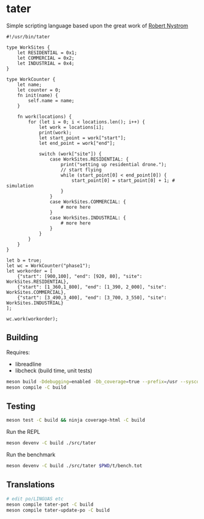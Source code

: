 # tater

Simple scripting language based upon the great work of [Robert Nystrom](https://craftinginterpreters.com/)

```tater
#!/usr/bin/tater

type WorkSites {
    let RESIDENTIAL = 0x1;
    let COMMERCIAL = 0x2;
    let INDUSTRIAL = 0x4;
}

type WorkCounter {
    let name;
    let counter = 0;
    fn init(name) {
        self.name = name;
    }

    fn work(locations) {
        for (let i = 0; i < locations.len(); i++) {
            let work = locations[i];
            print(work);
            let start_point = work["start"];
            let end_point = work["end"];

            switch (work["site"]) {
                case WorkSites.RESIDENTIAL: {
                    print("setting up residential drone.");
                    // start flying
                    while (start_point[0] < end_point[0]) {
                        start_point[0] = start_point[0] + 1; # simulation
                    }
                }
                case WorkSites.COMMERCIAL: {
                    # more here
                }
                case WorkSites.INDUSTRIAL: {
                    # more here
                }
            }
        }
    }
}

let b = true;
let wc = WorkCounter("phase1");
let workorder = [
    {"start": [900,100], "end": [920, 80], "site": WorkSites.RESIDENTIAL},
    {"start": [1_360,1_800], "end": [1_390, 2_000], "site": WorkSites.COMMERCIAL},
    {"start": [3_490,3_400], "end": [3_700, 3_550], "site": WorkSites.INDUSTRIAL}
];

wc.work(workorder);
```

## Building

Requires:

* libreadline
* libcheck (build time, unit tests)

```sh
meson build -Ddebugging=enabled -Db_coverage=true --prefix=/usr --sysconfdir=/etc
meson compile -C build
```

## Testing

```sh
meson test -C build && ninja coverage-html -C build
```

Run the REPL

```sh
meson devenv -C build ./src/tater
```

Run the benchmark

```sh
meson devenv -C build ./src/tater $PWD/t/bench.tot
```

## Translations

```sh
# edit po/LINGUAS etc
meson compile tater-pot -C build
meson compile tater-update-po -C build
```
